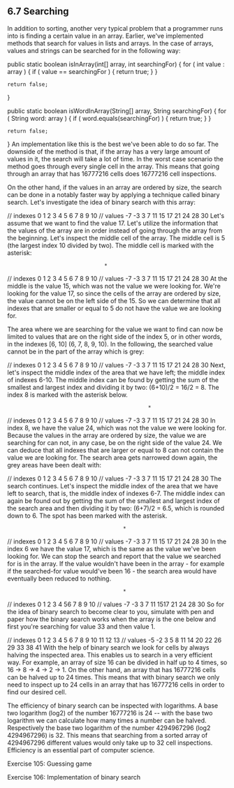 ## 6.7 Searching
In addition to sorting, another very typical problem that a programmer runs into is finding a certain value in an array. Earlier, we've implemented methods that search for values in lists and arrays. In the case of arrays, values and strings can be searched for in the following way:

public static boolean isInArray(int[] array, int searchingFor) {
    for ( int value : array ) {
       if ( value == searchingFor )  {
           return true;
       }
    }

    return false;
}

public static boolean isWordInArray(String[] array, String searchingFor) {
    for ( String word: array ) {
        if ( word.equals(searchingFor) )  {
            return true;
        }
    }

    return false;
}
An implementation like this is the best we've been able to do so far. The downside of the method is that, if the array has a very large amount of values in it, the search will take a lot of time. In the worst case scenario the method goes through every single cell in the array. This means that going through an array that has 16777216 cells does 16777216 cell inspections.

On the other hand, if the values in an array are ordered by size, the search can be done in a notably faster way by applying a technique called binary search. Let's investigate the idea of binary search with this array:

// indexes   0   1   2   3    4   5    6   7   8   9  10
// values     -7  -3   3   7   11  15   17  21  24  28  30
Let's assume that we want to find the value 17. Let's utilize the information that the values of the array are in order instead of going through the array from the beginning. Let's inspect the middle cell of the array. The middle cell is 5 (the largest index 10 divided by two). The middle cell is marked with the asterisk:

                                   *
// indexes   0   1   2   3    4   5    6   7   8   9  10
// values     -7  -3   3   7   11  15   17  21  24  28  30
At the middle is the value 15, which was not the value we were looking for. We're looking for the value 17, so since the cells of the array are ordered by size, the value cannot be on the left side of the 15. So we can determine that all indexes that are smaller or equal to 5 do not have the value we are looking for.

The area where we are searching for the value we want to find can now be limited to values that are on the right side of the index 5, or in other words, in the indexes [6, 10] (6, 7, 8, 9, 10). In the following, the searched value cannot be in the part of the array which is grey:

// indexes    0   1   2   3   4    5    6     7   8   9  10
// values      -7  -3   3   7  11   15   17   21  24  28  30
Next, let's inspect the middle index of the area that we have left; the middle index of indexes 6-10. The middle index can be found by getting the sum of the smallest and largest index and dividing it by two: (6+10)/2 = 16/2 = 8. The index 8 is marked with the asterisk below.

                                                 *
// indexes    0   1   2   3   4    5    6   7   8   9  10
// values      -7  -3   3   7  11   15   17   21  24  28  30
In index 8, we have the value 24, which was not the value we were looking for. Because the values in the array are ordered by size, the value we are searching for can not, in any case, be on the right side of the value 24. We can deduce that all indexes that are larger or equal to 8 can not contain the value we are looking for. The search area gets narrowed down again, the grey areas have been dealt with:

// indexes    0   1   2   3   4    5    6   7   8   9  10
// values      -7  -3   3   7  11   15   17   21  24  28  30
The search continues. Let's inspect the middle index of the area that we have left to search, that is, the middle index of indexes 6-7. The middle index can again be found out by getting the sum of the smallest and largest index of the search area and then dividing it by two: (6+7)/2 = 6.5, which is rounded down to 6. The spot has been marked with the asterisk.

                                         *
// indexes    0   1   2   3   4    5    6    7   8   9  10
// values      -7  -3   3   7  11   15   17   21  24  28  30
In the index 6 we have the value 17, which is the same as the value we've been looking for. We can stop the search and report that the value we searched for is in the array. If the value wouldn't have been in the array - for example if the searched-for value would've been 16 - the search area would have eventually been reduced to nothing.

                                         *
// indexes    0   1   2   3   4    56   7   8   9  10
// values      -7  -3   3   7  11   1517  21  24  28  30
So for the idea of binary search to become clear to you, simulate with pen and paper how the binary search works when the array is the one below and first you're searching for value 33 and then value 1.

// indexes   0   1   2   3   4   5   6   7   8   9  10  11  12  13
// values     -5  -2   3   5   8  11  14  20  22  26  29  33  38  41
With the help of binary search we look for cells by always halving the inspected area. This enables us to search in a very efficient way. For example, an array of size 16 can be divided in half up to 4 times, so 16 -> 8 -> 4 -> 2 -> 1. On the other hand, an array that has 16777216 cells can be halved up to 24 times. This means that with binary search we only need to inspect up to 24 cells in an array that has 16777216 cells in order to find our desired cell.

The efficiency of binary search can be inspected with logarithms. A base two logarithm (log2) of the number 16777216 is 24 -- with the base two logarithm we can calculate how many times a number can be halved. Respectively the base two logarithm of the number 4294967296 (log2 4294967296) is 32. This means that searching from a sorted array of 4294967296 different values would only take up to 32 cell inspections. Efficiency is an essential part of computer science.

Exercise 105: Guessing game

Exercise 106: Implementation of binary search